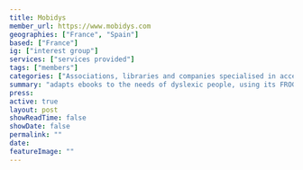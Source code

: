 ```yaml
---
title: Mobidys
member_url: https://www.mobidys.com
geographies: ["France", "Spain"]
based: ["France"]
ig: ["interest group"] 
services: ["services provided"] 
tags: ["members"]
categories: ["Associations, libraries and companies specialised in accessibility services"]
summary: "adapts ebooks to the needs of dyslexic people, using its FROG EPUB extension."
press:
active: true
layout: post
showReadTime: false
showDate: false
permalink: ""
date: 
featureImage: ""
---
```

